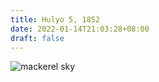 ```yaml
---
title: Hulyo 5, 1852
date: 2022-01-14T21:03:28+08:00
draft: false
---
```

![mackerel sky](uploads/mackerel-sky-andrew-fogg.jpg "Mackerel Sky")